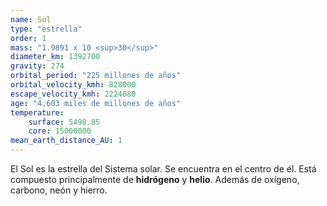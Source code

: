 ```yaml
---
name: Sol
type: "estrella"
order: 1
mass: "1.9891 x 10 <sup>30</sup>"
diameter_km: 1392700
gravity: 274
orbital_period: "225 millones de años"
orbital_velocity_kmh: 828000
escape_velocity_kmh: 2224080
age: "4,603 miles de millones de años"
temperature:
    surface: 5498.85
    core: 15000000
mean_earth_distance_AU: 1
---
```


El Sol es la estrella del Sistema solar. Se encuentra en el centro de él.
Está compuesto principalmente de **hidrógeno** y **helio**. Además de oxígeno, carbono, neón y hierro.